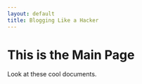 ```yaml
---
layout: default
title: Blogging Like a Hacker
---
```


# This is the Main Page

Look at these cool documents.
